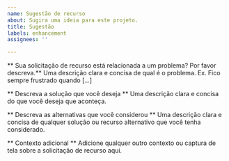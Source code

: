 ```yaml
---
name: Sugestão de recurso
about: Sugira uma ideia para este projeto.
title: Sugestão
labels: enhancement
assignees: ''

---
```


** Sua solicitação de recurso está relacionada a um problema? Por favor descreva.**
Uma descrição clara e concisa de qual é o problema. Ex. Fico sempre frustrado quando [...]

** Descreva a solução que você deseja **
Uma descrição clara e concisa do que você deseja que aconteça.

** Descreva as alternativas que você considerou **
Uma descrição clara e concisa de qualquer solução ou recurso alternativo que você tenha considerado.

** Contexto adicional **
Adicione qualquer outro contexto ou captura de tela sobre a solicitação de recurso aqui.
